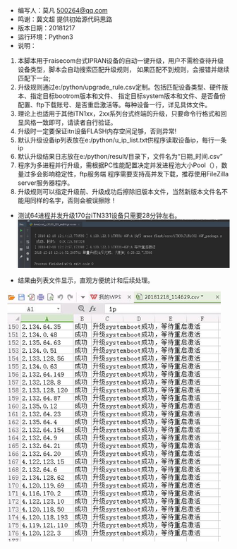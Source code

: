- 编写人：莫凡 500264@qq.com
- 鸣谢：冀文超 提供初始源代码思路
- 版本日期：20181217
- 运行环境：Python3
- 说明：
1. 本脚本用于raisecom台式IPRAN设备的自动一键升级，用户不需检查待升级设备类型，脚本会自动搜索匹配升级规则，
如果匹配不到规则，会报错并继续匹配下一台;
2. 升级规则通过e:/python/upgrade_rule.csv定制。包括匹配设备类型、硬件版本、指定目标bootrom版本和文件、
指定目标system版本和文件、是否备份配置、ftp下载账号、是否重启激活等。每种设备一行，详见具体文件。
3. 理论上也适用于其他iTN1xx，2xx系列台式终端的升级，只要命令行格式和回显风格一致即可，请读者自行验证。
4. 升级时一定要保证itn设备FLASH内存空间足够，否则异常!
5. 默认升级设备ip列表放在e:/python/u_ip_list.txt供程序读取设备ip，每行一条ip
6. 默认升级结果日志放在e:/python/result/目录下，文件名为“日期_时间.csv”
7. 程序为多进程并行升级，需根据PC性能配置决定并发进程池大小Pool（），数量过多会影响稳定性，ftp服务端
程序需要支持高并发下载，推荐使用FileZilla server服务器程序。
8. 升级规则可以指定升级前、升级成功后擦除旧版本文件，当然新版本文件名不能用同样的名字，否则会被误擦除！

- 测试64进程并发升级170台iTN331设备只需要28分钟左右。
![效率演示](https://github.com/mofan1979/raisecom-itn-auto-upgrade/blob/master/%E5%8D%87%E7%BA%A7170%E5%8F%B0%E8%AE%BE%E5%A4%87%E8%80%97%E6%97%B6%E6%A0%B7%E4%BE%8B.jpg?raw=true)

- 结果由列表文件显示，直观方便统计和后续处理。

![结果演示](https://github.com/mofan1979/raisecom-itn-auto-upgrade/blob/master/170%E5%8F%B0%E5%8D%87%E7%BA%A7%E7%BB%93%E6%9E%9C%E6%A0%B7%E4%BE%8B.jpg?raw=true)
